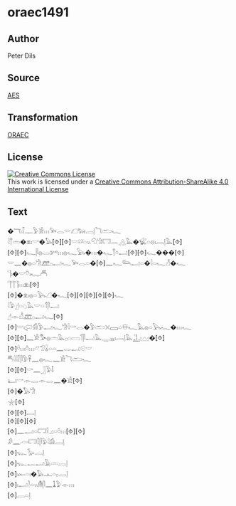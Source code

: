 # oraec1491

## Author

Peter Dils

## Source

[AES](https://github.com/simondschweitzer/aes)

## Transformation

[ORAEC](https://oraec.github.io/)

## License

<a rel="license" href="http://creativecommons.org/licenses/by-sa/4.0/"><img alt="Creative Commons License" style="border-width:0" src="https://i.creativecommons.org/l/by-sa/4.0/88x31.png" /></a><br />This work is licensed under a <a rel="license" href="http://creativecommons.org/licenses/by-sa/4.0/">Creative Commons Attribution-ShareAlike 4.0 International License</a>

## Text

�𓄓𓏤𓎿𓊃𓅱𓀀𓏥𓅨𓂋𓎟𓆎𓃒𓐙𓊤𓆓𓂧𓆑<br>
𓇋𓐩𓏛�𓁷𓏤𓎡�𓅃[⯑][⯑]𓎟𓄖𓏏𓏭𓄇𓀝𓉐𓂋𓂻𓅓�𓆤𓏏𓊖𓏤𓐙𓊤𓅓[⯑]<br>
[⯑][⯑]𓆑𓋴𓐍𓂋𓀒𓏥𓐍𓆑𓅂�𓏥�𓆑𓐩𓏌𓂝[⯑][⯑]𓆑���[⯑]<br>
𓎟𓈖�𓐍𓏏𓀝𓊏𓊪𓂝𓆑𓅨𓂋𓏏�[⯑]𓈖𓆑𓃛𓂝𓏏�𓇋𓏏𓆑𓀭�𓆑<br>
𓊹𓏤�𓎟𓄣𓏤𓆑𓄫<br>
𓊹𓊹𓊹𓏥𓁷𓏤[⯑]<br>
[⯑]�𓁷𓏤𓐍𓏏𓅂𓊍�𓆑[⯑][⯑][⯑][⯑][⯑]𓆑<br>
𓇋𓅱𓊨𓏏𓆇𓅓𓎟𓏏𓄊𓋴𓂝<br>
𓊨𓁹𓀭𓊏𓊪𓂝𓆑[⯑]<br>
[⯑]𓎟𓅾𓀁𓅱𓂝𓆑𓀝𓇋𓎡𓂋�𓅱𓂧𓏴𓈙𓏏𓄬𓆑𓅓𓐍𓏏𓅂𓆑�𓏥𓆑<br>
[⯑][⯑]𓈖𓀀𓅜𓐍𓏛𓅓𓊪𓏏𓇯𓄊𓋴𓂝𓅓𓇾𓈇𓏤𓐙𓊤𓅓𓊻𓈉�[⯑][⯑]𓏐𓏥𓏊𓏥𓃿𓅿𓏇𓏏𓏏𓈖𓂋𓂝𓇳𓎟<br>
𓄪𓇋𓇋𓎿𓋴𓅱𓋹𓈖𓐍𓆑𓈖𓀀𓆓𓂧𓆑<br>
[⯑][⯑]𓎡𓈖𓃀𓅱𓄤<br>
𓂞𓎡𓁹𓂋𓁹𓂋𓈖�𓀀[⯑]<br>
[⯑]�𓅃𓀝<br>
𓇼[⯑]<br>
[⯑][⯑]𓐙𓊤<br>
[⯑][⯑][⯑]<br>
[⯑]𓈖𓂝𓏏𓉐𓎛𓈎𓏏𓏊𓏥[⯑][⯑]<br>
𓀔𓈖𓊶𓉐𓎿𓋴𓅱𓇋𓀁𓐙𓊤<br>
[⯑]𓆊𓅭𓐙𓊤<br>
[⯑]𓆊𓉻𓂝𓄿𓏛𓐙𓊤<br>
[⯑]𓆱𓏏𓏤�𓅃𓊵𓏏𓊪𓐙𓊤<br>
[⯑]𓏤𓂝𓍘𓏏𓏭𓄟𓋴𓈖𓍞𓅱𓁹𓏥<br>
[⯑]𓐙𓏏𓊤<br>
